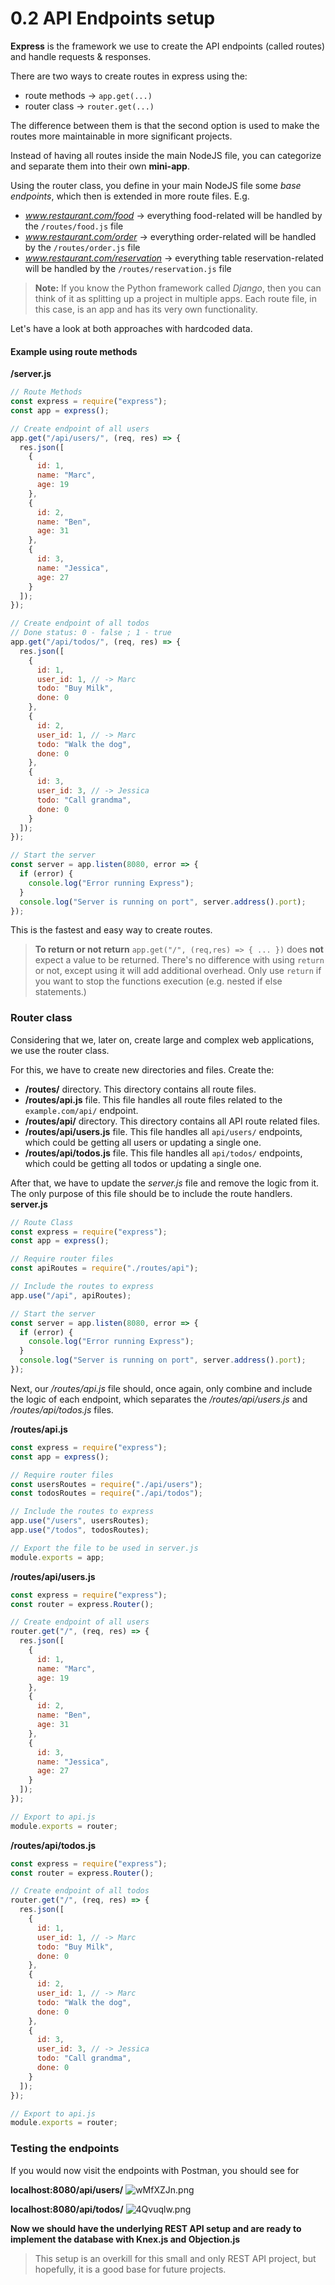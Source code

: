 # 0.2 API Endpoints setup
**Express** is the framework we use to create the API endpoints (called routes) and handle requests & responses.

There are two ways to create routes in express using the:
- route methods -> `app.get(...)`
- router class -> `router.get(...)`

The difference between them is that the second option is used to make the routes more maintainable in more significant projects. 

Instead of having all routes inside the main NodeJS file, you can categorize and separate them into their own **mini-app**.

Using the router class, you define in your main NodeJS file some *base endpoints*, which then is extended in more route files.
E.g.
- *www.restaurant.com/food* -> everything food-related will be handled by the `/routes/food.js` file
- *www.restaurant.com/order* -> everything order-related will be handled by the `/routes/order.js` file
- *www.restaurant.com/reservation* -> everything table reservation-related will be handled by the `/routes/reservation.js` file

> **Note:**
> If you know the Python framework called *Django*, then you can think of it as splitting up a project in multiple apps. Each route file, in this case, is an app and has its very own functionality.

Let's have a look at both approaches with hardcoded data.

#### Example using route methods
**/server.js**
```js
// Route Methods
const express = require("express");
const app = express();

// Create endpoint of all users
app.get("/api/users/", (req, res) => {
  res.json([
    {
      id: 1,
      name: "Marc",
      age: 19
    },
    {
      id: 2,
      name: "Ben",
      age: 31
    },
    {
      id: 3,
      name: "Jessica",
      age: 27
    }
  ]);
});

// Create endpoint of all todos
// Done status: 0 - false ; 1 - true
app.get("/api/todos/", (req, res) => {
  res.json([
    {
      id: 1,
      user_id: 1, // -> Marc
      todo: "Buy Milk",
      done: 0
    },
    {
      id: 2,
      user_id: 1, // -> Marc
      todo: "Walk the dog",
      done: 0
    },
    {
      id: 3,
      user_id: 3, // -> Jessica
      todo: "Call grandma",
      done: 0
    }
  ]);
});

// Start the server
const server = app.listen(8080, error => {
  if (error) {
    console.log("Error running Express");
  }
  console.log("Server is running on port", server.address().port);
});
```
This is the fastest and easy way to create routes.

> **To return or not return**
> `app.get("/", (req,res) => { ... })` does **not** expect a value to be returned. There's no difference with using `return` or not, except using it will add additional overhead.
> Only use `return` if you want to stop the functions execution (e.g. nested if else statements.)

### Router class
Considering that we, later on, create large and complex web applications, we use the router class. 

For this, we have to create new directories and files. 
Create the:
- **/routes/** directory. This directory contains all route files.
- **/routes/api.js** file. This file handles all route files related to the `example.com/api/` endpoint.
- **/routes/api/** directory. This directory contains all API route related files.
- **/routes/api/users.js** file. This file handles all `api/users/` endpoints, which could be getting all users or updating a single one.
- **/routes/api/todos.js** file. This file handles all `api/todos/` endpoints, which could be getting all todos or updating a single one.

After that, we have to update the *server.js* file and remove the logic from it. The only purpose of this file should be to include the route handlers.
**server.js**
```js
// Route Class
const express = require("express");
const app = express();

// Require router files
const apiRoutes = require("./routes/api");

// Include the routes to express
app.use("/api", apiRoutes);

// Start the server
const server = app.listen(8080, error => {
  if (error) {
    console.log("Error running Express");
  }
  console.log("Server is running on port", server.address().port);
});
```

Next, our */routes/api.js* file should, once again, only combine and include the logic of each endpoint, which separates the */routes/api/users.js* and */routes/api/todos.js* files.

**/routes/api.js**
```js
const express = require("express");
const app = express();

// Require router files
const usersRoutes = require("./api/users");
const todosRoutes = require("./api/todos");

// Include the routes to express
app.use("/users", usersRoutes);
app.use("/todos", todosRoutes);

// Export the file to be used in server.js
module.exports = app;
```

**/routes/api/users.js**
```js
const express = require("express");
const router = express.Router();

// Create endpoint of all users
router.get("/", (req, res) => {
  res.json([
    {
      id: 1,
      name: "Marc",
      age: 19
    },
    {
      id: 2,
      name: "Ben",
      age: 31
    },
    {
      id: 3,
      name: "Jessica",
      age: 27
    }
  ]);
});

// Export to api.js
module.exports = router;
```

**/routes/api/todos.js**
```js
const express = require("express");
const router = express.Router();

// Create endpoint of all todos
router.get("/", (req, res) => {
  res.json([
    {
      id: 1,
      user_id: 1, // -> Marc
      todo: "Buy Milk",
      done: 0
    },
    {
      id: 2,
      user_id: 1, // -> Marc
      todo: "Walk the dog",
      done: 0
    },
    {
      id: 3,
      user_id: 3, // -> Jessica
      todo: "Call grandma",
      done: 0
    }
  ]);
});

// Export to api.js
module.exports = router;
```

### Testing the endpoints
If you would now visit the endpoints with Postman, you should see for

**localhost:8080/api/users/**
![wMfXZJn.png](https://i.imgur.com/wMfXZJn.png)

**localhost:8080/api/todos/**
![4Qvuqlw.png](https://i.imgur.com/4Qvuqlw.png)

**Now we should have the underlying REST API setup and are ready to implement the database with Knex.js and Objection.js**

> This setup is an overkill for this small and only REST API project, but hopefully, it is a good base for future projects.